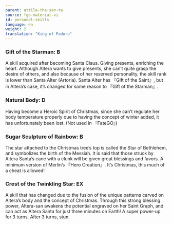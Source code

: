 ```yaml
---
parent: attila-the-san-ta
source: fgo-material-vi
id: personal-skills
language: en
weight: 2
translation: "King of Padoru"
---
```


### Gift of the Starman: B

A skill acquired after becoming Santa Claus.
Giving presents, enriching the heart.
Although Altera wants to give presents, she can’t quite grasp the desire of others, and also because of her reserved personality, the skill rank is lower than Santa Alter (Artoria).
Santa Alter has 『Gift of the Saint』, but in Altera’s case, it’s changed for some reason to 『Gift of the Starman』.

### Natural Body: D

Having become a Heroic Spirit of Christmas, since she can’t regulate her body temperature properly due to having the concept of winter added, it has unfortunately been lost.
(Not used in 『FateGO』)

### Sugar Sculpture of Rainbow: B

The star attached to the Christmas tree’s top is called the Star of Bethlehem, and symbolizes the birth of the Messiah.
It is said that those struck by Altera Santa’s cane with a clunk will be given great blessings and favors. A minimum version of Merlin’s 『Hero Creation』. It’s Christmas, this much of a cheat is allowed!

### Crest of the Twinkling Star: EX

A skill that has changed due to the fusion of the unique patterns carved on Altera’s body and the concept of Christmas.
Through this strong blessing power, Altera-san awakens the potential engraved on her Saint Graph, and can act as Altera Santa for just three minutes on Earth!
A super power-up for 3 turns. After 3 turns, stun.
